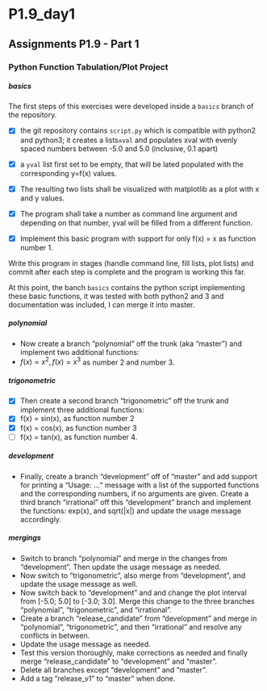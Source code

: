 # P1.9_day1
## Assignments P1.9 - Part 1
### Python Function Tabulation/Plot Project

##### basics

The first steps of this exercises were developed inside a `basics` branch of the repository.

- [x] the git repository contains `script.py` which is compatible with python2 and python3; it creates a lists`xval` and populates xval with evenly spaced numbers between -5.0 and 5.0 (inclusive, 0.1 apart) 

- [x] a `yval` list first set to be empty, that will be lated populated with the corresponding y=f(x) values. 

- [x] The resulting two lists shall be visualized with matplotlib as a plot with x and y values. 

- [x] The program shall take a number as command line argument and depending on that number, yval will be filled from a different function. 
- [x] Implement this basic program with support for only f(x) = x as function number 1. 

Write this program in stages (handle command line, fill lists, plot lists) and commit after each step is complete and the program is working this far.

At this point, the banch `basics` contains the python script implementing these basic functions, it was tested with both python2 and 3 and documentation was included, I can merge it into master.

##### polynomial

- Now create a branch “polynomial” off the trunk (aka “master”) and implement two additional functions: 
- $f(x) = x^2, f(x) = x^3$ as number 2 and number 3. 

##### trigonometric

- [x] Then create a second branch “trigonometric” off the trunk and implement three additional functions: 
- [x] f(x) = sin(x), as function number 2
- [x] f(x) = cos(x), as function number 3 
- [ ] f(x) = tan(x), as function number 4.

##### development

- Finally, create a branch “development” off of “master” and add support for printing a “Usage: ...“ message with a list of the supported functions and the corresponding numbers, if no arguments are given. Create a third branch “irrational” off this “development” branch and implement the functions: exp(x), and sqrt(|x|) and update the usage message accordingly.

##### mergings

- Switch to branch “polynomial” and merge in the changes from “development”. Then update the usage message as needed. 
- Now switch to “trigonometric”, also merge from “development”, and update the usage message as well. 
- Now switch back to “development” and and change the plot interval from [-5.0; 5.0] to [-3.0; 3.0]. Merge this change to the three branches “polynomial”, “trigonometric”, and “irrational”.
- Create a branch “release_candidate” from “development” and merge in “polynomial”,
“trigonometric”, and then “irrational” and resolve any conflicts in between.
- Update the usage message as needed. 
- Test this version thoroughly, make corrections as needed and finally merge “release_candidate” to “development” and “master”. 
- Delete all branches except “development” and “master”. 
- Add a tag “release_v1” to “master” when done.
